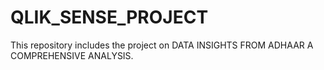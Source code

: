 # QLIK_SENSE_PROJECT
This repository includes the project on DATA INSIGHTS FROM ADHAAR A COMPREHENSIVE ANALYSIS.
